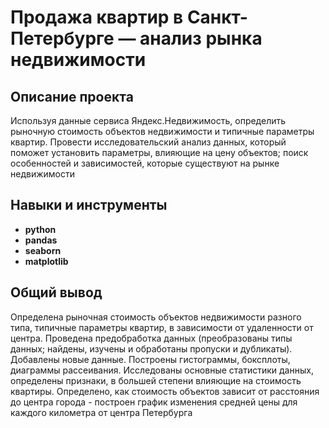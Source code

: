 # Продажа квартир в Санкт-Петербурге — анализ рынка недвижимости

## Описание проекта

Используя данные сервиса Яндекс.Недвижимость, определить рыночную стоимость объектов недвижимости и типичные параметры квартир. Провести исследовательский анализ данных, который поможет установить параметры, влияющие на цену объектов; поиск особенностей и зависимостей, которые существуют на рынке недвижимости

## Навыки и инструменты

- **python**
- **pandas**
- **seaborn**
- **matplotlib**

## Общий вывод

Определена рыночная стоимость объектов недвижимости разного типа, типичные параметры квартир, в зависимости от удаленности от центра. Проведена предобработка данных (преобразованы типы данных; найдены, изучены и обработаны пропуски и дубликаты). Добавлены новые данные.
Построены гистограммы, боксплоты, диаграммы рассеивания. Исследованы основные статистики данных, определены признаки, в большей степени влияющие на стоимость квартиры. Определено, как стоимость объектов зависит от расстояния до центра города - построен график изменения средней цены для каждого километра от центра Петербурга